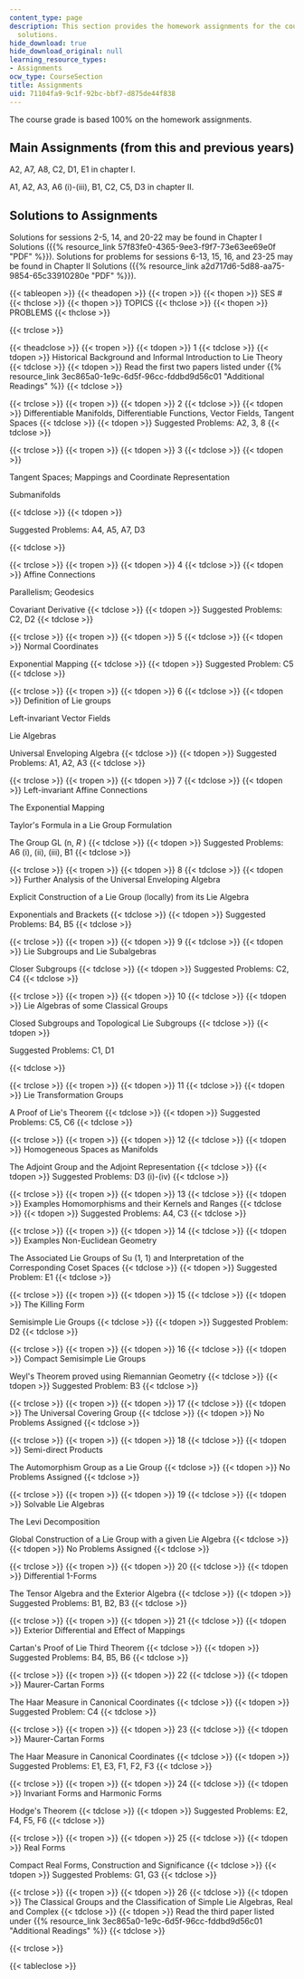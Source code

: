 ```yaml
---
content_type: page
description: This section provides the homework assignments for the course along with
  solutions.
hide_download: true
hide_download_original: null
learning_resource_types:
- Assignments
ocw_type: CourseSection
title: Assignments
uid: 71104fa9-9c1f-92bc-bbf7-d875de44f838
---
```


The course grade is based 100% on the homework assignments.

Main Assignments (from this and previous years)
-----------------------------------------------

A2, A7, A8, C2, D1, E1 in chapter I.

A1, A2, A3, A6 (i)-(iii), B1, C2, C5, D3 in chapter II.

Solutions to Assignments
------------------------

Solutions for sessions 2-5, 14, and 20-22 may be found in Chapter I Solutions ({{% resource_link 57f83fe0-4365-9ee3-f9f7-73e63ee69e0f "PDF" %}}). Solutions for problems for sessions 6-13, 15, 16, and 23-25 may be found in Chapter II Solutions ({{% resource_link a2d717d6-5d88-aa75-9854-65c33910280e "PDF" %}}).

{{< tableopen >}}
{{< theadopen >}}
{{< tropen >}}
{{< thopen >}}
SES #
{{< thclose >}}
{{< thopen >}}
TOPICS
{{< thclose >}}
{{< thopen >}}
PROBLEMS
{{< thclose >}}

{{< trclose >}}

{{< theadclose >}}
{{< tropen >}}
{{< tdopen >}}
1
{{< tdclose >}}
{{< tdopen >}}
Historical Background and Informal Introduction to Lie Theory
{{< tdclose >}}
{{< tdopen >}}
Read the first two papers listed under {{% resource_link 3ec865a0-1e9c-6d5f-96cc-fddbd9d56c01 "Additional Readings" %}}
{{< tdclose >}}

{{< trclose >}}
{{< tropen >}}
{{< tdopen >}}
2
{{< tdclose >}}
{{< tdopen >}}
Differentiable Manifolds, Differentiable Functions, Vector Fields, Tangent Spaces
{{< tdclose >}}
{{< tdopen >}}
Suggested Problems: A2, 3, 8
{{< tdclose >}}

{{< trclose >}}
{{< tropen >}}
{{< tdopen >}}
3
{{< tdclose >}}
{{< tdopen >}}


Tangent Spaces; Mappings and Coordinate Representation  
  
Submanifolds


{{< tdclose >}}
{{< tdopen >}}


Suggested Problems: A4, A5, A7, D3


{{< tdclose >}}

{{< trclose >}}
{{< tropen >}}
{{< tdopen >}}
4
{{< tdclose >}}
{{< tdopen >}}
Affine Connections  
  
Parallelism; Geodesics  
  
Covariant Derivative
{{< tdclose >}}
{{< tdopen >}}
Suggested Problems: C2, D2
{{< tdclose >}}

{{< trclose >}}
{{< tropen >}}
{{< tdopen >}}
5
{{< tdclose >}}
{{< tdopen >}}
Normal Coordinates  
  
Exponential Mapping
{{< tdclose >}}
{{< tdopen >}}
Suggested Problem: C5
{{< tdclose >}}

{{< trclose >}}
{{< tropen >}}
{{< tdopen >}}
6
{{< tdclose >}}
{{< tdopen >}}
Definition of Lie groups  
  
Left-invariant Vector Fields  
  
Lie Algebras  
  
Universal Enveloping Algebra
{{< tdclose >}}
{{< tdopen >}}
Suggested Problems: A1, A2, A3
{{< tdclose >}}

{{< trclose >}}
{{< tropen >}}
{{< tdopen >}}
7
{{< tdclose >}}
{{< tdopen >}}
Left-invariant Affine Connections  
  
The Exponential Mapping  
  
Taylor's Formula in a Lie Group Formulation  
  
The Group GL (n, _R_ )
{{< tdclose >}}
{{< tdopen >}}
Suggested Problems: A6 (i), (ii), (iii), B1
{{< tdclose >}}

{{< trclose >}}
{{< tropen >}}
{{< tdopen >}}
8
{{< tdclose >}}
{{< tdopen >}}
Further Analysis of the Universal Enveloping Algebra  
  
Explicit Construction of a Lie Group (locally) from its Lie Algebra  
  
Exponentials and Brackets
{{< tdclose >}}
{{< tdopen >}}
Suggested Problems: B4, B5
{{< tdclose >}}

{{< trclose >}}
{{< tropen >}}
{{< tdopen >}}
9
{{< tdclose >}}
{{< tdopen >}}
Lie Subgroups and Lie Subalgebras  
  
Closer Subgroups
{{< tdclose >}}
{{< tdopen >}}
Suggested Problems: C2, C4
{{< tdclose >}}

{{< trclose >}}
{{< tropen >}}
{{< tdopen >}}
10
{{< tdclose >}}
{{< tdopen >}}
Lie Algebras of some Classical Groups  
  
Closed Subgroups and Topological Lie Subgroups
{{< tdclose >}}
{{< tdopen >}}


Suggested Problems: C1, D1


{{< tdclose >}}

{{< trclose >}}
{{< tropen >}}
{{< tdopen >}}
11
{{< tdclose >}}
{{< tdopen >}}
Lie Transformation Groups  
  
A Proof of Lie's Theorem
{{< tdclose >}}
{{< tdopen >}}
Suggested Problems: C5, C6
{{< tdclose >}}

{{< trclose >}}
{{< tropen >}}
{{< tdopen >}}
12
{{< tdclose >}}
{{< tdopen >}}
Homogeneous Spaces as Manifolds  
  
The Adjoint Group and the Adjoint Representation
{{< tdclose >}}
{{< tdopen >}}
Suggested Problems: D3 (i)-(iv)
{{< tdclose >}}

{{< trclose >}}
{{< tropen >}}
{{< tdopen >}}
13
{{< tdclose >}}
{{< tdopen >}}
Examples Homomorphisms and their Kernels and Ranges
{{< tdclose >}}
{{< tdopen >}}
Suggested Problems: A4, C3
{{< tdclose >}}

{{< trclose >}}
{{< tropen >}}
{{< tdopen >}}
14
{{< tdclose >}}
{{< tdopen >}}
Examples Non-Euclidean Geometry  
  
The Associated Lie Groups of Su (1, 1) and Interpretation of the Corresponding Coset Spaces
{{< tdclose >}}
{{< tdopen >}}
Suggested Problem: E1
{{< tdclose >}}

{{< trclose >}}
{{< tropen >}}
{{< tdopen >}}
15
{{< tdclose >}}
{{< tdopen >}}
The Killing Form  
  
Semisimple Lie Groups
{{< tdclose >}}
{{< tdopen >}}
Suggested Problem: D2
{{< tdclose >}}

{{< trclose >}}
{{< tropen >}}
{{< tdopen >}}
16
{{< tdclose >}}
{{< tdopen >}}
Compact Semisimple Lie Groups  
  
Weyl's Theorem proved using Riemannian Geometry
{{< tdclose >}}
{{< tdopen >}}
Suggested Problem: B3
{{< tdclose >}}

{{< trclose >}}
{{< tropen >}}
{{< tdopen >}}
17
{{< tdclose >}}
{{< tdopen >}}
The Universal Covering Group
{{< tdclose >}}
{{< tdopen >}}
No Problems Assigned
{{< tdclose >}}

{{< trclose >}}
{{< tropen >}}
{{< tdopen >}}
18
{{< tdclose >}}
{{< tdopen >}}
Semi-direct Products  
  
The Automorphism Group as a Lie Group
{{< tdclose >}}
{{< tdopen >}}
No Problems Assigned
{{< tdclose >}}

{{< trclose >}}
{{< tropen >}}
{{< tdopen >}}
19
{{< tdclose >}}
{{< tdopen >}}
Solvable Lie Algebras  
  
The Levi Decomposition  
  
Global Construction of a Lie Group with a given Lie Algebra
{{< tdclose >}}
{{< tdopen >}}
No Problems Assigned
{{< tdclose >}}

{{< trclose >}}
{{< tropen >}}
{{< tdopen >}}
20
{{< tdclose >}}
{{< tdopen >}}
Differential 1-Forms  
  
The Tensor Algebra and the Exterior Algebra
{{< tdclose >}}
{{< tdopen >}}
Suggested Problems: B1, B2, B3
{{< tdclose >}}

{{< trclose >}}
{{< tropen >}}
{{< tdopen >}}
21
{{< tdclose >}}
{{< tdopen >}}
Exterior Differential and Effect of Mappings  
  
Cartan's Proof of Lie Third Theorem
{{< tdclose >}}
{{< tdopen >}}
Suggested Problems: B4, B5, B6
{{< tdclose >}}

{{< trclose >}}
{{< tropen >}}
{{< tdopen >}}
22
{{< tdclose >}}
{{< tdopen >}}
Maurer-Cartan Forms  
  
The Haar Measure in Canonical Coordinates
{{< tdclose >}}
{{< tdopen >}}
Suggested Problem: C4
{{< tdclose >}}

{{< trclose >}}
{{< tropen >}}
{{< tdopen >}}
23
{{< tdclose >}}
{{< tdopen >}}
Maurer-Cartan Forms  
  
The Haar Measure in Canonical Coordinates
{{< tdclose >}}
{{< tdopen >}}
Suggested Problems: E1, E3, F1, F2, F3
{{< tdclose >}}

{{< trclose >}}
{{< tropen >}}
{{< tdopen >}}
24
{{< tdclose >}}
{{< tdopen >}}
Invariant Forms and Harmonic Forms  
  
Hodge's Theorem
{{< tdclose >}}
{{< tdopen >}}
Suggested Problems: E2, F4, F5, F6
{{< tdclose >}}

{{< trclose >}}
{{< tropen >}}
{{< tdopen >}}
25
{{< tdclose >}}
{{< tdopen >}}
Real Forms  
  
Compact Real Forms, Construction and Significance
{{< tdclose >}}
{{< tdopen >}}
Suggested Problems: G1, G3
{{< tdclose >}}

{{< trclose >}}
{{< tropen >}}
{{< tdopen >}}
26
{{< tdclose >}}
{{< tdopen >}}
The Classical Groups and the Classification of Simple Lie Algebras, Real and Complex
{{< tdclose >}}
{{< tdopen >}}
Read the third paper listed under {{% resource_link 3ec865a0-1e9c-6d5f-96cc-fddbd9d56c01 "Additional Readings" %}}
{{< tdclose >}}

{{< trclose >}}

{{< tableclose >}}